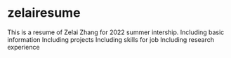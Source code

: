 # zelairesume
This is a resume of Zelai Zhang for 2022 summer intership.
Including basic information
Including projects 
Including skills for job
Including research experience
